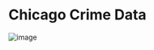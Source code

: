 # Chicago Crime Data

![image](https://user-images.githubusercontent.com/116851632/231937558-6b912ca8-c3ea-476d-8b16-21b3ee0f8ec2.png)
